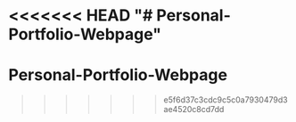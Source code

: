 <<<<<<< HEAD
"# Personal-Portfolio-Webpage" 
=======
# Personal-Portfolio-Webpage
>>>>>>> e5f6d37c3cdc9c5c0a7930479d3ae4520c8cd7dd

